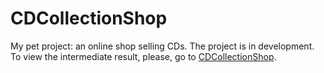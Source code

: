 # CDCollectionShop
My pet project: an online shop selling CDs.
The project is in development. To view the intermediate result, please, go to <a href="https://cdcollectionshop.site">CDCollectionShop</a>.
